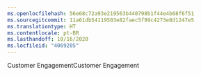 ```yaml
---
ms.openlocfilehash: 56e68c72a93e219563b440798b1f44e4b68f6f51
ms.sourcegitcommit: 11a61db54119503e82faec5f99c4273e8d1247e5
ms.translationtype: HT
ms.contentlocale: pt-BR
ms.lasthandoff: 10/16/2020
ms.locfileid: "4069205"
---
```

<span data-ttu-id="a0a6b-101">Customer Engagement</span><span class="sxs-lookup"><span data-stu-id="a0a6b-101">Customer Engagement</span></span>
